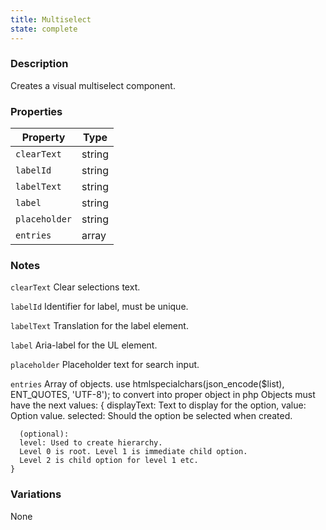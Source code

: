 ```yaml
---
title: Multiselect
state: complete
---
```


### Description

Creates a visual multiselect component.

### Properties

| Property         | Type   |
| ---------------- | ------ |
| `clearText`      | string |
| `labelId`        | string |
| `labelText`      | string |
| `label`          | string |
| `placeholder`    | string |
| `entries`        | array  |

### Notes

`clearText` Clear selections text.

`labelId` Identifier for label, must be unique.

`labelText` Translation for the label element.

`label` Aria-label for the UL element.

`placeholder` Placeholder text for search input.

`entries` Array of objects. 
    use htmlspecialchars(json_encode($list), ENT_QUOTES, 'UTF-8'); to convert into
    proper object in php
    Objects must have the next values:
    {
      displayText: Text to display for the option,
      value:       Option value.
      selected:    Should the option be selected when created.

      (optional):
      level: Used to create hierarchy.
      Level 0 is root. Level 1 is immediate child option. 
      Level 2 is child option for level 1 etc.
    }

### Variations

None
